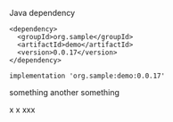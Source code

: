 Java dependency

```
<dependency>
  <groupId>org.sample</groupId>
  <artifactId>demo</artifactId>
  <version>0.0.17</version>
</dependency>
```

```
implementation 'org.sample:demo:0.0.17'
```

something
another something

x
x
xxx
